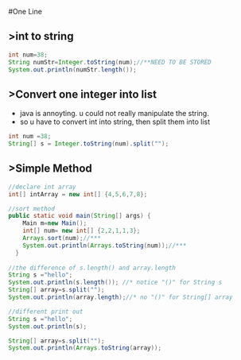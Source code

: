 #One Line

## >int to string
```java
int num=38;
String numStr=Integer.toString(num);//**NEED TO BE STORED
System.out.println(numStr.length());
```

## >Convert one integer into list
* java is annoyting. u could not really manipulate the string. 
* so u have to convert int into string, then split them into list
```java
int num =38;
String[] s = Integer.toString(num).split("");
```
## >Simple Method
```java
//declare int array
int[] intArray = new int[] {4,5,6,7,8};

//sort method
public static void main(String[] args) {
    Main m=new Main();
    int[] num= new int[] {2,2,1,1,3};
    Arrays.sort(num);//***
    System.out.println(Arrays.toString(num));//***
  }
  
//the difference of s.length() and array.length
String s ="hello";
System.out.println(s.length()); //* notice "()" for String s
String[] array=s.split("");
System.out.println(array.length);//* no "()" for String[] array

//different print out
String s ="hello";
System.out.println(s);

String[] array=s.split("");
System.out.println(Arrays.toString(array));
```
